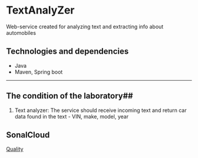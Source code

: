 # TextAnalyZer
Web-service created for analyzing text and extracting info about automobiles

## Technologies and dependencies
+ Java
+ Maven, Spring boot
---
## The condition of the laboratory##
1. Text analyzer: The service should receive incoming text and return car data found in the text - VIN, make, model, year
## SonalCloud
[Quality](https://sonarcloud.io/summary/new_code?id=carbon2204_JavaLaba1)
